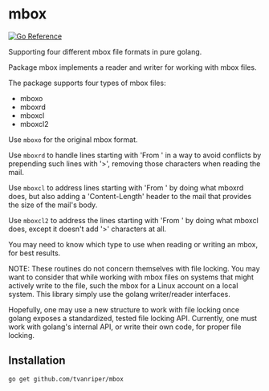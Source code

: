 # mbox

[![Go Reference](https://pkg.go.dev/badge/golang.org/x/example.svg)](https://pkg.go.dev/github.com/tvanriper/mbox)

Supporting four different mbox file formats in pure golang.

Package mbox implements a reader and writer for working with mbox files.

The package supports four types of mbox files:

- mboxo
- mboxrd
- mboxcl
- mboxcl2

Use `mboxo` for the original mbox format.

Use `mboxrd` to handle lines starting with 'From ' in a way to avoid
conflicts by prepending such lines with '>', removing those characters when
reading the mail.

Use `mboxcl` to address lines starting with 'From ' by doing what mboxrd
does, but also adding a 'Content-Length' header to the mail that provides the
size of the mail's body.

Use `mboxcl2` to address the lines starting with 'From ' by doing what
mboxcl does, except it doesn't add '>' characters at all.

You may need to know which type to use when reading or writing an mbox, for
best results.

NOTE: These routines do not concern themselves with file locking. You may want
to consider that while working with mbox files on systems that might actively
write to the file, such the mbox for a Linux account on a local system. This
library simply use the golang writer/reader interfaces.

Hopefully, one may use a new structure to work with file locking once golang
exposes a standardized, tested file locking API.  Currently, one must work with
golang's internal API, or write their own code, for proper file locking.

## Installation

```bash
go get github.com/tvanriper/mbox
```


